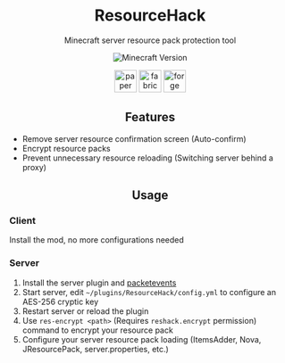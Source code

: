 <div align="center">
<h1>ResourceHack</h1>
Minecraft server resource pack protection tool

![Minecraft Version](https://img.shields.io/badge/Minecraft_Version-1.18.1-green?style=for-the-badge)

<img alt="paper" height="40" src="https://cdn.jsdelivr.net/npm/@intergrav/devins-badges@3/assets/compact/supported/paper_vector.svg">
<img alt="fabric" height="40" src="https://cdn.jsdelivr.net/npm/@intergrav/devins-badges@3/assets/compact/supported/fabric_vector.svg">
<img alt="forge" height="40" src="https://cdn.jsdelivr.net/npm/@intergrav/devins-badges@3/assets/compact/supported/forge_vector.svg">
</div>

<!-- Part: Features -->
<div align="center"><h2>Features</h2></div>

- Remove server resource confirmation screen (Auto-confirm)
- Encrypt resource packs
- Prevent unnecessary resource reloading (Switching server behind a proxy)

<!-- Part: Usage -->
<div align="center"><h2>Usage</h2></div>

### Client
Install the mod, no more configurations needed

### Server
1. Install the server plugin and [packetevents](https://github.com/retrooper/packetevents)
2. Start server, edit `~/plugins/ResourceHack/config.yml` to configure an AES-256 cryptic key
3. Restart server or reload the plugin
4. Use `res-encrypt <path>` (Requires `reshack.encrypt` permission) command to encrypt your resource pack
5. Configure your server resource pack loading (ItemsAdder, Nova, JResourcePack, server.properties, etc.)
